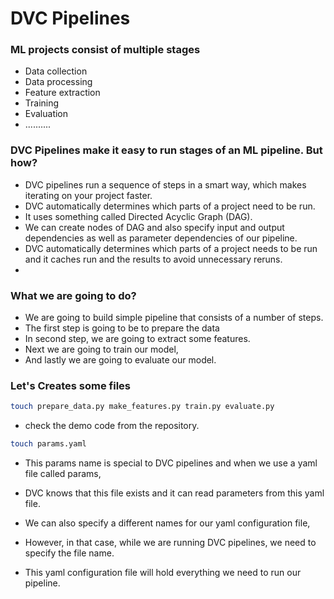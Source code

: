 # DVC Pipelines

### ML projects consist of multiple stages

- Data collection
- Data processing
- Feature extraction
- Training
- Evaluation
- ..........

### DVC Pipelines make it easy to run stages of an ML pipeline. But how?

- DVC pipelines run a sequence of steps in a smart way, which makes iterating on your project faster.
- DVC automatically determines which parts of a project need to be run.
- It uses something called Directed Acyclic Graph (DAG).
- We can create nodes of DAG and also specify input and output dependencies as well as parameter dependencies of our pipeline.
- DVC automatically determines which parts of a project needs to be run and it caches run and the results to avoid unnecessary reruns.
- 

### What we are going to do?

- We are going to build simple pipeline that consists of a number of steps.
- The first step is going to be to prepare the data
- In second step, we are going to extract some features.
- Next we are going to train our model,
- And lastly we are going to evaluate our model.

### Let's Creates some files

```bash
touch prepare_data.py make_features.py train.py evaluate.py
```

- check the demo code from the repository.

```bash
touch params.yaml
```
- This params name is special to DVC pipelines and when we use a yaml file called params, 
- DVC knows that this file exists and it can read parameters from this yaml file.
- We can also specify a different names for our yaml configuration file,
- However, in that case, while we are running DVC pipelines, we need to specify the file name.

- This yaml configuration file will hold everything we need to run our pipeline.